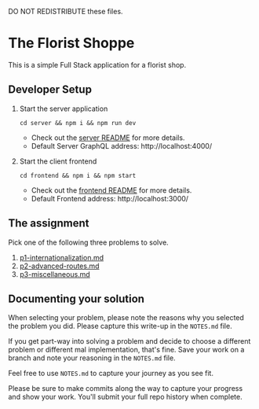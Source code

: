 DO NOT REDISTRIBUTE these files.

# The Florist Shoppe

This is a simple Full Stack application for a florist shop.

## Developer Setup

1. Start the server application

    `cd server && npm i && npm run dev`
    - Check out the [server README](./server/README.md) for more
      details.
    - Default Server GraphQL address: http://localhost:4000/
    
2. Start the client frontend

    `cd frontend && npm i && npm start`
    - Check out the [frontend README](./frontend/README.md) for more
      details.
    - Default Frontend address: http://localhost:3000/

## The assignment

Pick one of the following three problems to solve.

1. [p1-internationalization.md](p1-internationalization.md)
2. [p2-advanced-routes.md](p2-advanced-routes.md)
3. [p3-miscellaneous.md](p3-miscellaneous.md)

## Documenting your solution

When selecting your problem, please note the reasons why you selected
the problem you did. Please capture this write-up in the `NOTES.md`
file.

If you get part-way into solving a problem and decide to choose a
different problem or different mal implementation, that's fine. Save
your work on a branch and note your reasoning in the `NOTES.md` file.

Feel free to use `NOTES.md` to capture your journey as you see fit.

Please be sure to make commits along the way to capture your progress
and show your work. You'll submit your full repo history when
complete.
